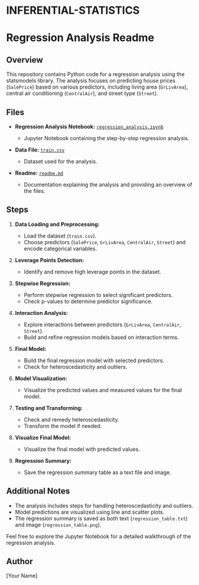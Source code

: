 # INFERENTIAL-STATISTICS


# Regression Analysis Readme

## Overview

This repository contains Python code for a regression analysis using the statsmodels library. The analysis focuses on predicting house prices (`SalePrice`) based on various predictors, including living area (`GrLivArea`), central air conditioning (`CentralAir`), and street type (`Street`).

## Files

- **Regression Analysis Notebook:** [`regression_analysis.ipynb`](regression_analysis.ipynb)
  - Jupyter Notebook containing the step-by-step regression analysis.

- **Data File:** [`train.csv`](train.csv)
  - Dataset used for the analysis.

- **Readme:** [`readme.md`](readme.md)
  - Documentation explaining the analysis and providing an overview of the files.

## Steps

1. **Data Loading and Preprocessing:**
   - Load the dataset (`train.csv`).
   - Choose predictors (`SalePrice`, `GrLivArea`, `CentralAir`, `Street`) and encode categorical variables.

2. **Leverage Points Detection:**
   - Identify and remove high leverage points in the dataset.

3. **Stepwise Regression:**
   - Perform stepwise regression to select significant predictors.
   - Check p-values to determine predictor significance.

4. **Interaction Analysis:**
   - Explore interactions between predictors (`GrLivArea`, `CentralAir`, `Street`).
   - Build and refine regression models based on interaction terms.

5. **Final Model:**
   - Build the final regression model with selected predictors.
   - Check for heteroscedasticity and outliers.

6. **Model Visualization:**
   - Visualize the predicted values and measured values for the final model.

7. **Testing and Transforming:**
   - Check and remedy heteroscedasticity.
   - Transform the model if needed.

8. **Visualize Final Model:**
   - Visualize the final model with predicted values.

9. **Regression Summary:**
   - Save the regression summary table as a text file and image.

## Additional Notes

- The analysis includes steps for handling heteroscedasticity and outliers.
- Model predictions are visualized using line and scatter plots.
- The regression summary is saved as both text (`regression_table.txt`) and image (`regression_table.png`).

Feel free to explore the Jupyter Notebook for a detailed walkthrough of the regression analysis.

## Author

[Your Name]

